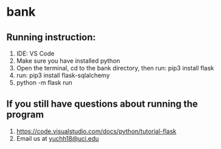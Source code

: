 # bank

## Running instruction:
1. IDE: VS Code
2. Make sure you have installed python
3. Open the terminal, cd to the bank directory, then run: pip3 install flask
4. run: pip3 install flask-sqlalchemy
5. python -m flask run

## If you still have questions about running the program
1. https://code.visualstudio.com/docs/python/tutorial-flask
2. Email us at yuchh18@uci.edu
